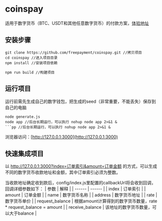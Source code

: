 # coinspay

适用于数字货币（BTC、USDT和其他任意数字货币）的付款方案，[体验地址](http://158.247.207.59/demo.html)

## 安装步骤
```
git clone https://github.com/freepayment/coinspay.git //拷贝项目
cd coinspay //进入项目目录
npm install //安装项目依赖

npm run build //构建项目
```
## 运行项目
运行前需先生成自己的数字钱包，把生成的seed（非常重要，不能丢失）保存到自己的电脑
```
node generate.js
node app //后台长期运行，可以执行 nohup node app 2>&1 & 
```pp //后台长期运行，可以执行 nohup node app 2>&1 & 
```
浏览器访问：[http://127.0.0.1:3000](http://127.0.0.1:3000)

## 快速集成项目
以 http://127.0.0.1:3000?index=订单索引&amount=订单金额 的方式，可以生成不同的数字货币收款地址和金额，其中订单索引必须为整数。

当收款地址确定收到款后，config/index.js里配置的callbackUrl将会收到回调，回调详细参数如下：
| 参数 | 解释 |
| ------ | ------ |
| index | 订单索引  |
| amount | 订单金额  |
| name | 数字货币名称  |
| address | 数字货币地址  |
| rate | 数字货币单价 |
| request_balance | 根据amount计算得到的数字货币数量，rate * request_balance = amount |
| receive_balance | 该地址的数字货币数量，可以大于balance |
